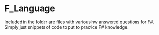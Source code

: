 # F_Language
Included in the folder are files with various hw answered questions for F#. Simply just snippets of code to put to practice F# knowledge.
